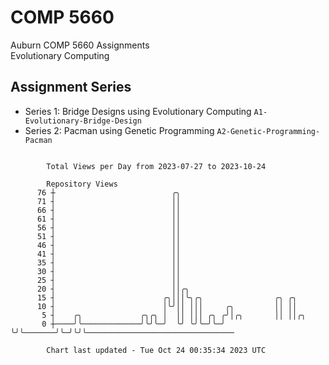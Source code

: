 # COMP 5660
Auburn COMP 5660 Assignments  
Evolutionary Computing

## Assignment Series
- Series 1: Bridge Designs using Evolutionary Computing `A1-Evolutionary-Bridge-Design`
- Series 2: Pacman using Genetic Programming `A2-Genetic-Programming-Pacman`

```

        Total Views per Day from 2023-07-27 to 2023-10-24

        Repository Views
      76 ┼                          ╭╮
      71 ┤                          ││
      66 ┤                          ││
      61 ┤                          ││
      56 ┤                          ││
      51 ┤                          ││
      46 ┤                          ││
      41 ┤                          ││
      35 ┤                          ││
      30 ┤                          ││
      25 ┤                          ││
      20 ┤                          ││╭╮
      15 ┤                        ╭╮│││╰╮╭╮                ╭╮ ╭╮
      10 ┤                        │╰╯││ │││     ╭╮         ││ ││
       5 ┤    ╭╮             ╭╮╭╮ │  ││ │││ ╭╮ ╭╯│╭╮       ││ ││╭╮
       0 ┼────╯╰─────────────╯╰╯╰─╯  ╰╯ ╰╯╰─╯╰─╯ ╰╯╰───────╯╰─╯╰╯╰─────────────────────────────────

        Chart last updated - Tue Oct 24 00:35:34 2023 UTC
        
```
